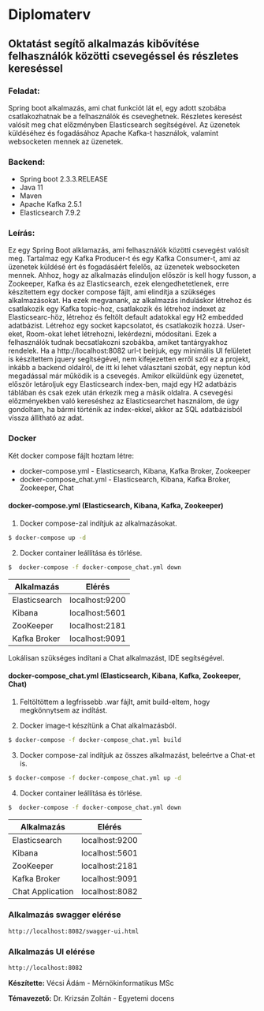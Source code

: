 # Diplomaterv
## Oktatást segítő alkalmazás kibővítése felhasználók közötti csevegéssel és részletes kereséssel

### Feladat:

Spring boot alkalmazás, ami chat funkciót lát el, egy adott szobába csatlakozhatnak be a felhasználók és cseveghetnek. Részletes keresést valósít meg chat előzményben Elasticsearch segítségével. Az üzenetek küldéséhez és fogadásához Apache Kafka-t használok, valamint websocketen mennek az üzenetek.

### Backend:
  - Spring boot 2.3.3.RELEASE
  - Java 11
  - Maven
  - Apache Kafka 2.5.1
  - Elasticsearch 7.9.2

### Leírás: 

Ez egy Spring Boot alklamazás, ami felhasználók közötti csevegést valósít meg. Tartalmaz egy Kafka Producer-t és egy Kafka Consumer-t, ami az üzenetek küldésé ért és fogadásáért felelős, az üzenetek websocketen mennek. Ahhoz, hogy az alkalmazás elinduljon először is kell hogy fusson, a Zookeeper, Kafka és az Elasticsearch, ezek elengedhetetlenek, erre készítettem egy docker compose fájlt, ami elindítja a szükséges alkalmazásokat. Ha ezek megvanank, az alkalmazás induláskor létrehoz és csatlakozik egy Kafka topic-hoz, csatlakozik és létrehoz indexet az Elasticsearc-höz, létrehoz és feltölt default adatokkal egy H2 embedded adatbázist. Létrehoz egy socket kapcsolatot, és csatlakozik hozzá. User-eket, Room-okat lehet létrehozni, lekérdezni, módosítani. Ezek a felhasználók tudnak becsatlakozni szobákba, amiket tantárgyakhoz rendelek. Ha a http://localhost:8082 url-t beírjuk, egy minimális UI felületet is készítettem jquery segítségével, nem kifejezetten erről szól ez a projekt, inkább a backend oldalról, de itt ki lehet választani szobát, egy neptun kód megadással már működik is a csevegés. Amikor elküldünk egy üzenetet, először letároljuk egy Elasticsearch index-ben, majd egy H2 adatbázis táblában és csak ezek után érkezik meg a másik oldalra. A csevegési előzményekben való kereséshez az Elasticsearchet használom, de úgy gondoltam, ha bármi történik az index-ekkel, akkor az SQL adatbázisból vissza állítható az adat.

### Docker

Két docker compose fájlt hoztam létre:
  - docker-compose.yml - Elasticsearch, Kibana, Kafka Broker, Zookeeper
  - docker-compose_chat.yml - Elasticsearch, Kibana, Kafka Broker, Zookeeper, Chat

#### docker-compose.yml (Elasticsearch, Kibana, Kafka, Zookeeper)

1. Docker compose-zal indítjuk az alkalmazásokat.
```sh
$ docker-compose up -d
```
2. Docker container leállítása és törlése.
```sh
$  docker-compose -f docker-compose_chat.yml down 
```

| Alkalmazás | Elérés |
| ---------- | ------ |
| Elasticsearch | localhost:9200 |
| Kibana | localhost:5601 |
| ZooKeeper| localhost:2181 |
| Kafka Broker| localhost:9091 |

Lokálisan szükséges indítani a Chat alkalmazást, IDE segítségével. 

#### docker-compose_chat.yml (Elasticsearch, Kibana, Kafka, Zookeeper, Chat)

1. Feltöltöttem a legfrissebb .war fájlt, amit build-eltem, hogy megkönnytsem az indítást.

2. Docker image-t készítünk a Chat alkalmazásból.
```sh
$ docker-compose -f docker-compose_chat.yml build
```
3. Docker compose-zal indítjuk az összes alkalmazást, beleértve a Chat-et is.
```sh
$ docker-compose -f docker-compose_chat.yml up -d
```
4. Docker container leállítása és törlése.
```sh
$  docker-compose -f docker-compose_chat.yml down 
```

| Alkalmazás | Elérés |
| ---------- | ------ |
| Elasticsearch | localhost:9200 |
| Kibana | localhost:5601 |
| ZooKeeper| localhost:2181 |
| Kafka Broker| localhost:9091 |
| Chat Application| localhost:8082 |

### Alkalmazás swagger elérése
```sh
http://localhost:8082/swagger-ui.html
```
### Alkalmazás UI elérése
```sh
http://localhost:8082
```


**Készítette:** Vécsi Ádám - Mérnökinformatikus MSc

**Témavezető:** Dr. Krizsán Zoltán - Egyetemi docens
